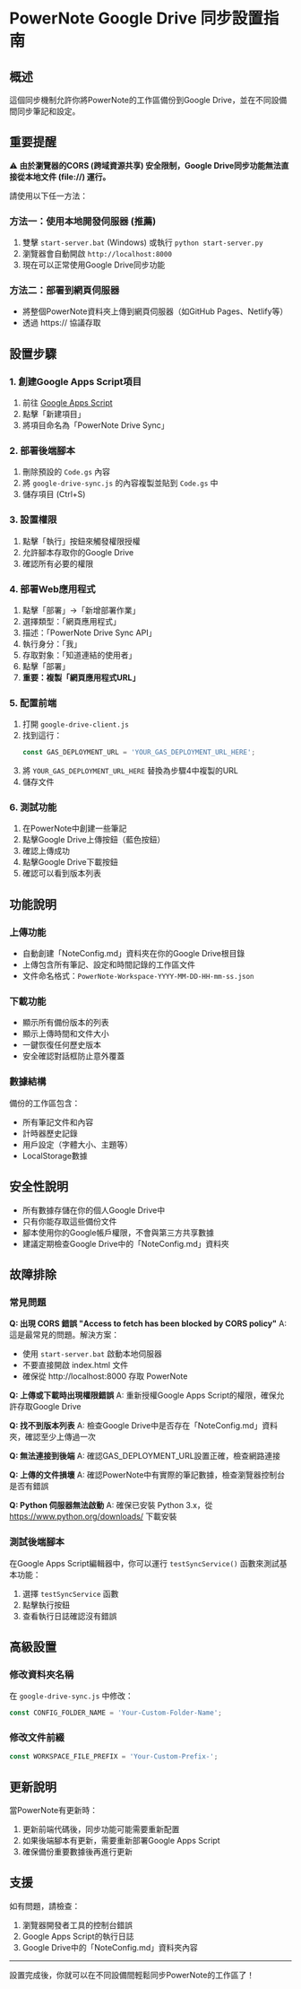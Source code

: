 # PowerNote Google Drive 同步設置指南

## 概述

這個同步機制允許你將PowerNote的工作區備份到Google Drive，並在不同設備間同步筆記和設定。

## 重要提醒

⚠️ **由於瀏覽器的CORS (跨域資源共享) 安全限制，Google Drive同步功能無法直接從本地文件 (file://) 運行。**

請使用以下任一方法：

### 方法一：使用本地開發伺服器 (推薦)
1. 雙擊 `start-server.bat` (Windows) 或執行 `python start-server.py`
2. 瀏覽器會自動開啟 `http://localhost:8000`
3. 現在可以正常使用Google Drive同步功能

### 方法二：部署到網頁伺服器
- 將整個PowerNote資料夾上傳到網頁伺服器（如GitHub Pages、Netlify等）
- 透過 https:// 協議存取

## 設置步驟

### 1. 創建Google Apps Script項目

1. 前往 [Google Apps Script](https://script.google.com/)
2. 點擊「新建項目」
3. 將項目命名為「PowerNote Drive Sync」

### 2. 部署後端腳本

1. 刪除預設的 `Code.gs` 內容
2. 將 `google-drive-sync.js` 的內容複製並貼到 `Code.gs` 中
3. 儲存項目 (Ctrl+S)

### 3. 設置權限

1. 點擊「執行」按鈕來觸發權限授權
2. 允許腳本存取你的Google Drive
3. 確認所有必要的權限

### 4. 部署Web應用程式

1. 點擊「部署」→「新增部署作業」
2. 選擇類型：「網頁應用程式」
3. 描述：「PowerNote Drive Sync API」
4. 執行身分：「我」
5. 存取對象：「知道連結的使用者」
6. 點擊「部署」
7. **重要：複製「網頁應用程式URL」**

### 5. 配置前端

1. 打開 `google-drive-client.js`
2. 找到這行：
   ```javascript
   const GAS_DEPLOYMENT_URL = 'YOUR_GAS_DEPLOYMENT_URL_HERE';
   ```
3. 將 `YOUR_GAS_DEPLOYMENT_URL_HERE` 替換為步驟4中複製的URL
4. 儲存文件

### 6. 測試功能

1. 在PowerNote中創建一些筆記
2. 點擊Google Drive上傳按鈕（藍色按鈕）
3. 確認上傳成功
4. 點擊Google Drive下載按鈕
5. 確認可以看到版本列表

## 功能說明

### 上傳功能
- 自動創建「NoteConfig.md」資料夾在你的Google Drive根目錄
- 上傳包含所有筆記、設定和時間記錄的工作區文件
- 文件命名格式：`PowerNote-Workspace-YYYY-MM-DD-HH-mm-ss.json`

### 下載功能
- 顯示所有備份版本的列表
- 顯示上傳時間和文件大小
- 一鍵恢復任何歷史版本
- 安全確認對話框防止意外覆蓋

### 數據結構
備份的工作區包含：
- 所有筆記文件和內容
- 計時器歷史記錄
- 用戶設定（字體大小、主題等）
- LocalStorage數據

## 安全性說明

- 所有數據存儲在你的個人Google Drive中
- 只有你能存取這些備份文件
- 腳本使用你的Google帳戶權限，不會與第三方共享數據
- 建議定期檢查Google Drive中的「NoteConfig.md」資料夾

## 故障排除

### 常見問題

**Q: 出現 CORS 錯誤 "Access to fetch has been blocked by CORS policy"**
A: 這是最常見的問題。解決方案：
   - 使用 `start-server.bat` 啟動本地伺服器
   - 不要直接開啟 index.html 文件
   - 確保從 http://localhost:8000 存取 PowerNote

**Q: 上傳或下載時出現權限錯誤**
A: 重新授權Google Apps Script的權限，確保允許存取Google Drive

**Q: 找不到版本列表**
A: 檢查Google Drive中是否存在「NoteConfig.md」資料夾，確認至少上傳過一次

**Q: 無法連接到後端**
A: 確認GAS_DEPLOYMENT_URL設置正確，檢查網路連接

**Q: 上傳的文件損壞**
A: 確認PowerNote中有實際的筆記數據，檢查瀏覽器控制台是否有錯誤

**Q: Python 伺服器無法啟動**
A: 確保已安裝 Python 3.x，從 https://www.python.org/downloads/ 下載安裝

### 測試後端腳本

在Google Apps Script編輯器中，你可以運行 `testSyncService()` 函數來測試基本功能：

1. 選擇 `testSyncService` 函數
2. 點擊執行按鈕
3. 查看執行日誌確認沒有錯誤

## 高級設置

### 修改資料夾名稱
在 `google-drive-sync.js` 中修改：
```javascript
const CONFIG_FOLDER_NAME = 'Your-Custom-Folder-Name';
```

### 修改文件前綴
```javascript
const WORKSPACE_FILE_PREFIX = 'Your-Custom-Prefix-';
```

## 更新說明

當PowerNote有更新時：
1. 更新前端代碼後，同步功能可能需要重新配置
2. 如果後端腳本有更新，需要重新部署Google Apps Script
3. 確保備份重要數據後再進行更新

## 支援

如有問題，請檢查：
1. 瀏覽器開發者工具的控制台錯誤
2. Google Apps Script的執行日誌
3. Google Drive中的「NoteConfig.md」資料夾內容

---

設置完成後，你就可以在不同設備間輕鬆同步PowerNote的工作區了！